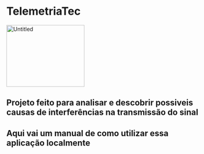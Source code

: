 # TelemetriaTec

<img width="203" height="161" alt="Untitled" src="https://github.com/user-attachments/assets/db1597a5-b592-4d24-b3dd-f08776640e29" />


## Projeto feito para analisar e descobrir possiveis causas de interferências na transmissão do sinal

## Aqui vai um manual de como utilizar essa aplicação localmente

